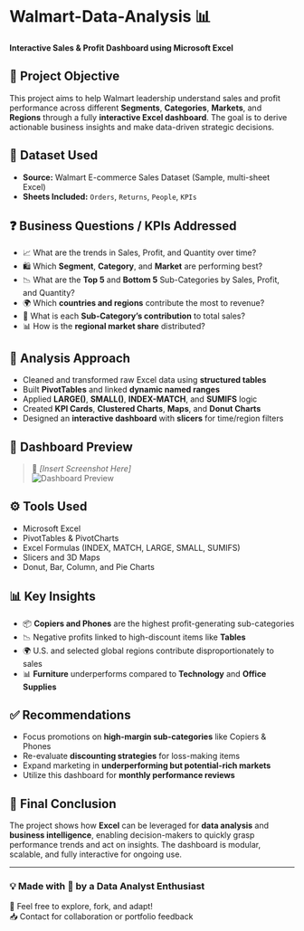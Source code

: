 
# Walmart-Data-Analysis 📊  
**Interactive Sales & Profit Dashboard using Microsoft Excel**

## 🚀 Project Objective  
This project aims to help Walmart leadership understand sales and profit performance across different **Segments**, **Categories**, **Markets**, and **Regions** through a fully **interactive Excel dashboard**. The goal is to derive actionable business insights and make data-driven strategic decisions.

## 📂 Dataset Used  
- **Source:** Walmart E-commerce Sales Dataset (Sample, multi-sheet Excel)  
- **Sheets Included:** `Orders`, `Returns`, `People`, `KPIs`

## ❓ Business Questions / KPIs Addressed  
- 📈 What are the trends in Sales, Profit, and Quantity over time?
- 🛍️ Which **Segment**, **Category**, and **Market** are performing best?
- 📉 What are the **Top 5** and **Bottom 5** Sub-Categories by Sales, Profit, and Quantity?
- 🌍 Which **countries and regions** contribute the most to revenue?
- 🍩 What is each **Sub-Category’s contribution** to total sales?
- 📊 How is the **regional market share** distributed?

## 🧠 Analysis Approach  
- Cleaned and transformed raw Excel data using **structured tables**
- Built **PivotTables** and linked **dynamic named ranges**
- Applied **LARGE()**, **SMALL()**, **INDEX-MATCH**, and **SUMIFS** logic
- Created **KPI Cards**, **Clustered Charts**, **Maps**, and **Donut Charts**
- Designed an **interactive dashboard** with **slicers** for time/region filters

## 📌 Dashboard Preview  
> 📸 *[Insert Screenshot Here]*  
> ![Dashboard Preview](https://github.com/yourusername/Walmart-Data-Analysis/blob/main/images/dashboard-preview.png)

## ⚙️ Tools Used  
- Microsoft Excel  
- PivotTables & PivotCharts  
- Excel Formulas (INDEX, MATCH, LARGE, SMALL, SUMIFS)  
- Slicers and 3D Maps  
- Donut, Bar, Column, and Pie Charts  

## 📊 Key Insights  
- 📦 **Copiers and Phones** are the highest profit-generating sub-categories  
- 📉 Negative profits linked to high-discount items like **Tables**  
- 🌍 U.S. and selected global regions contribute disproportionately to sales  
- 📊 **Furniture** underperforms compared to **Technology** and **Office Supplies**

## ✅ Recommendations  
- Focus promotions on **high-margin sub-categories** like Copiers & Phones  
- Re-evaluate **discounting strategies** for loss-making items  
- Expand marketing in **underperforming but potential-rich markets**  
- Utilize this dashboard for **monthly performance reviews**

## 🏁 Final Conclusion  
The project shows how **Excel** can be leveraged for **data analysis** and **business intelligence**, enabling decision-makers to quickly grasp performance trends and act on insights. The dashboard is modular, scalable, and fully interactive for ongoing use.

---

### 💡 Made with 💚 by a Data Analyst Enthusiast  
🔗 Feel free to explore, fork, and adapt!  
📥 Contact for collaboration or portfolio feedback  

